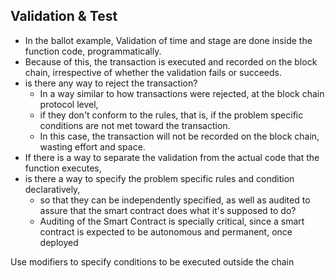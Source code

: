 ## Validation & Test

- In the ballot example, Validation of time and stage are done inside the function code, programmatically. 
- Because of this, the transaction is executed and recorded on the block chain, irrespective of whether the validation fails or succeeds. 
- is there any way to reject the transaction? 
	- In a way similar to how transactions were rejected, at the block chain protocol level, 
	- if they don't conform to the rules, that is, if the problem specific conditions are not met toward the transaction. 
	- In this case, the transaction will not be recorded on the block chain, wasting effort and space. 
- If there is a way to separate the validation from the actual code that the function executes, 
- is there a way to specify the problem specific rules and condition declaratively,
	-  so that they can be independently specified, as well as audited to assure that the smart contract does what it's supposed to do? 
	- Auditing of the Smart Contract is specially critical, since a smart contract is expected to be autonomous and permanent, once deployed

Use modifiers to specify conditions to be executed outside the chain
